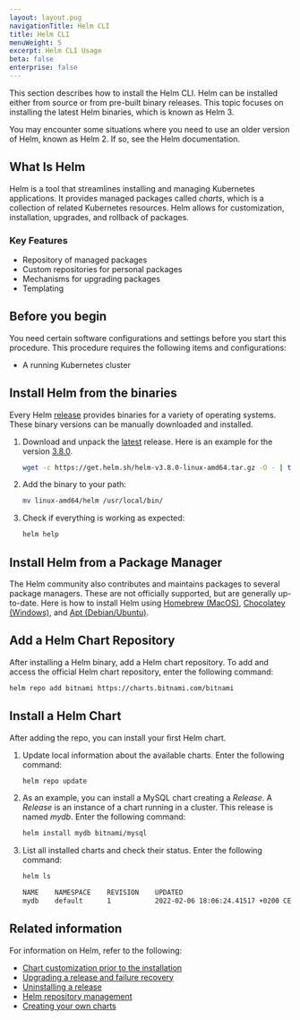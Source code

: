```yaml
---
layout: layout.pug
navigationTitle: Helm CLI
title: Helm CLI
menuWeight: 5
excerpt: Helm CLI Usage
beta: false
enterprise: false
---
```


This section describes how to install the Helm CLI. Helm can be installed either from source or from pre-built binary releases. This topic focuses on installing the latest Helm binaries, which is known as Helm 3.

You may encounter some situations where you need to use an older version of Helm, known as Helm 2. If so, see the Helm documentation.

## What Is Helm

Helm is a tool that streamlines installing and managing Kubernetes applications. It provides managed packages called _charts_, which is a collection of related Kubernetes resources. Helm allows for customization, installation, upgrades, and rollback of packages.

### Key Features

- Repository of managed packages
- Custom repositories for personal packages
- Mechanisms for upgrading packages
- Templating

## Before you begin

You need certain software configurations and settings before you start this procedure. This procedure requires the following items and configurations:

- A running Kubernetes cluster

## Install Helm from the binaries

Every Helm [release][helm-release] provides binaries for a variety of operating systems. These binary versions can be manually downloaded and installed.

1.  Download and unpack the [latest][helm-release-latest] release. Here is an example for the version [3.8.0][helm-3.8.0].

    ```bash
    wget -c https://get.helm.sh/helm-v3.8.0-linux-amd64.tar.gz -O - | tar -xz
    ```

1.  Add the binary to your path:

    ```bash
    mv linux-amd64/helm /usr/local/bin/
    ```

1.  Check if everything is working as expected:

    ```bash
    helm help
    ```

## Install Helm from a Package Manager

The Helm community also contributes and maintains packages to several package managers. These are not officially supported, but are generally up-to-date. Here is how to install Helm using [Homebrew (MacOS)][homebrew-helm-mac], [Chocolatey (Windows)][homebrew-helm-windows], and [Apt (Debian/Ubuntu)][homebrew-helm-ubuntu].

## Add a Helm Chart Repository

After installing a Helm binary, add a Helm chart repository. To add and access the official Helm chart repository, enter the following command:

```bash
helm repo add bitnami https://charts.bitnami.com/bitnami
```

## Install a Helm Chart

After adding the repo, you can install your first Helm chart.

1.  Update local information about the available charts. Enter the following command:

    ```bash
    helm repo update
    ```

    <!-- vale Vale.Spelling = NO -->
1.  As an example, you can install a MySQL chart creating a _Release_. A _Release_ is an instance of a chart running in a cluster. This release is named _mydb_. Enter the following command:
    <!-- vale Vale.Spelling = YES -->

    ```bash
    helm install mydb bitnami/mysql
    ```

1.  List all installed charts and check their status. Enter the following command:

    ```bash
    helm ls
    ```

    ```sh
    NAME    NAMESPACE    REVISION    UPDATED                                 STATUS      CHART          APP VERSION
    mydb    default      1           2022-02-06 18:06:24.41517 +0200 CEST    deployed    mysql-8.8.25    8.0.28
    ```

## Related information

For information on Helm, refer to the following:

- [Chart customization prior to the installation][helm-custom-chart]
- [Upgrading a release and failure recovery][helm-upgrade-recovery]
- [Uninstalling a release][helm-uninstall]
- [Helm repository management][helm-management]
- [Creating your own charts][helm-create-charts]

[helm-3.8.0]: https://github.com/helm/helm/releases/tag/v3.8.0
[helm-create-charts]: https://helm.sh/docs/intro/using_helm/#creating-your-own-charts
[helm-custom-chart]: https://helm.sh/docs/intro/using_helm/#customizing-the-chart-before-installing
[helm-management]: https://helm.sh/docs/intro/using_helm/#helm-repo-working-with-repositories
[helm-release]: https://github.com/helm/helm/releases
[helm-release-latest]: https://github.com/helm/helm/releases/latest
[helm-uninstall]: https://helm.sh/docs/intro/using_helm/#helm-uninstall-uninstalling-a-release
[helm-upgrade-recovery]: https://helm.sh/docs/intro/using_helm/#helm-upgrade-and-helm-rollback-upgrading-a-release-and-recovering-on-failure
[homebrew-helm-mac]: https://helm.sh/docs/intro/install/#from-homebrew-macos
[homebrew-helm-ubuntu]: https://helm.sh/docs/intro/install/#from-apt-debianubuntu
[homebrew-helm-windows]: https://helm.sh/docs/intro/install/#from-chocolatey-windows
